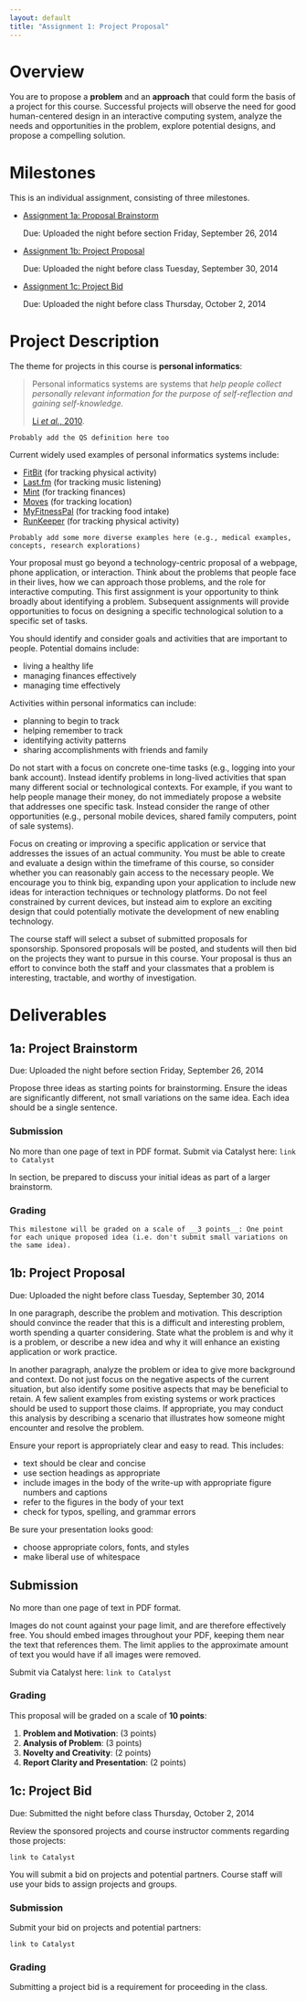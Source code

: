 ```yaml
---
layout: default
title: "Assignment 1: Project Proposal"
---
```


# Overview

You are to propose a __problem__ and an __approach__ that could form the basis of a project for this course.
Successful projects will observe the need for good human-centered design in an interactive computing system, 
analyze the needs and opportunities in the problem, explore potential designs, and propose a compelling solution.

# Milestones

This is an individual assignment, consisting of three milestones.

* [Assignment 1a: Proposal Brainstorm](#proposal_brainstorm)

  Due: Uploaded the night before section Friday, September 26, 2014
  
* [Assignment 1b: Project Proposal](#project_proposal)

  Due: Uploaded the night before class Tuesday, September 30, 2014
  
* [Assignment 1c: Project Bid](#project_bid)

  Due: Uploaded the night before class Thursday, October 2, 2014

# Project Description

The theme for projects in this course is __personal informatics__:

> Personal informatics systems are systems that _help people collect personally relevant information for the purpose of 
> self-reflection and gaining self-knowledge._
>
> [Li _et al._, 2010](http://www.personalinformatics.org/lab/model/).

`Probably add the QS definition here too`

Current widely used examples of personal informatics systems include:

 - [FitBit](http://www.fitbit.com/) (for tracking physical activity)
 - [Last.fm](http://www.last.fm) (for tracking music listening)
 - [Mint](http://www.mint.com/) (for tracking finances)
 - [Moves](http://www.moves-app.com/) (for tracking location)
 - [MyFitnessPal](http://www.myfitnesspal.com/) (for tracking food intake) 
 - [RunKeeper](http://www.runkeeper.com/) (for tracking physical activity) 

`Probably add some more diverse examples here (e.g., medical examples, concepts, research explorations)`

Your proposal must go beyond a technology-centric proposal of a webpage, phone application, or interaction. Think about 
the problems that people face in their lives, how we can approach those problems, and the role for interactive computing.
This first assignment is your opportunity to think broadly about identifying a problem. Subsequent assignments will provide 
opportunities to focus on designing a specific technological solution to a specific set of tasks.

You should identify and consider goals and activities that are important to people. Potential domains include:

 - living a healthy life
 - managing finances effectively
 - managing time effectively

Activities within personal informatics can include:

 - planning to begin to track
 - helping remember to track
 - identifying activity patterns 
 - sharing accomplishments with friends and family

Do not start with a focus on concrete one-time tasks (e.g., logging into your bank account). Instead identify problems in 
long-lived activities that span many different social or technological contexts. For example, if you want to help people 
manage their money, do not immediately propose a website that addresses one specific task. Instead consider the range of
other opportunities (e.g., personal mobile devices, shared family computers, point of sale systems).

Focus on creating or improving a specific application or service that addresses the issues of an actual community. 
You must be able to create and evaluate a design within the timeframe of this course, so consider whether you 
can reasonably gain access to the necessary people. We encourage you to think big, expanding upon your application 
to include new ideas for interaction techniques or technology platforms. Do not feel constrained by current devices, 
but instead aim to explore an exciting design that could potentially motivate the development of new enabling technology.

The course staff will select a subset of submitted proposals for sponsorship. Sponsored proposals will be posted,
and students will then bid on the projects they want to pursue in this course. Your proposal is thus an effort to 
convince both the staff and your classmates that a problem is interesting, tractable, and worthy of investigation.

# Deliverables

<a name="project_brainstorm"></a>

## 1a: Project Brainstorm

Due: Uploaded the night before section Friday, September 26, 2014

Propose three ideas as starting points for brainstorming.
Ensure the ideas are significantly different, not small variations on the same idea.
Each idea should be a single sentence. 

### Submission

No more than one page of text in PDF format. Submit via Catalyst here: `link to Catalyst`

In section, be prepared to discuss your initial ideas as part of a larger brainstorm.

### Grading

`This milestone will be graded on a scale of __3 points__: One point for each unique proposed idea (i.e. don't submit small variations on the same idea).`

<a name="project_proposal"></a>

## 1b: Project Proposal

Due: Uploaded the night before class Tuesday, September 30, 2014

In one paragraph, describe the problem and motivation. 
This description should convince the reader that this is a difficult and interesting problem, worth spending a quarter considering. 
State what the problem is and why it is a problem, or describe a new idea and why it will enhance an existing application or work practice.

In another paragraph, analyze the problem or idea to give more background and context. 
Do not just focus on the negative aspects of the current situation, but also identify some positive aspects that may be beneficial to retain. 
A few salient examples from existing systems or work practices should be used to support those claims.
If appropriate, you may conduct this analysis by describing a scenario that illustrates how someone might encounter and resolve the problem.

Ensure your report is appropriately clear and easy to read. This includes:

 - text should be clear and concise
 - use section headings as appropriate
 - include images in the body of the write-up with appropriate figure numbers and captions
 - refer to the figures in the body of your text
 - check for typos, spelling, and grammar errors

Be sure your presentation looks good:

 - choose appropriate colors, fonts, and styles
 - make liberal use of whitespace 

## Submission

No more than one page of text in PDF format.

Images do not count against your page limit, and are therefore effectively free. 
You should embed images throughout your PDF, keeping them near the text that references them.
The limit applies to the approximate amount of text you would have if all images were removed.

Submit via Catalyst here: `link to Catalyst`

### Grading

This proposal will be graded on a scale of __10 points__:

1. __Problem and Motivation__: (3 points)
2. __Analysis of Problem__: (3 points)
3. __Novelty and Creativity__: (2 points)
3. __Report Clarity and Presentation__: (2 points)

<a name="project_bid"></a>

## 1c: Project Bid

Due: Submitted the night before class Thursday, October 2, 2014

Review the sponsored projects and course instructor comments regarding those projects:

`link to Catalyst`

You will submit a bid on projects and potential partners. Course staff will use your bids to assign projects and groups. 

### Submission

Submit your bid on projects and potential partners:

`link to Catalyst`

### Grading

Submitting a project bid is a requirement for proceeding in the class.
